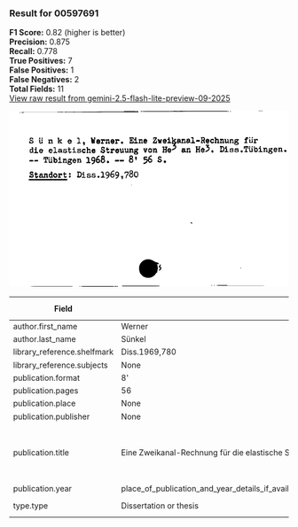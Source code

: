 ### Result for 00597691
**F1 Score:** 0.82 (higher is better)<br>**Precision:** 0.875<br>**Recall:** 0.778<br>**True Positives:** 7<br>**False Positives:** 1<br>**False Negatives:** 2<br>**Total Fields:** 11<br>[View raw result from gemini-2.5-flash-lite-preview-09-2025](https://github.com/RISE-UNIBAS/humanities_data_benchmark/blob/main/results/2025-10-01/T0216/request_T0216_00597691.json)

<img src="https://github.com/RISE-UNIBAS/humanities_data_benchmark/blob/main/benchmarks/zettelkatalog/images/00597691.jpg?raw=true" alt="00597691" width="600px">

| Field | Model Response | Ground Truth | Fuzzy Score | Match |
|-------|----------------|--------------|-------------|-------|
| author.first_name | Werner | Werner | 1.000 | ✅ |
| author.last_name | Sünkel | Sünkel | 1.000 | ✅ |
| library_reference.shelfmark | Diss.1969,780 | Diss.1969,780 | 1.000 | ✅ |
| library_reference.subjects | None | None | 1.000 | ✅ |
| publication.format | 8' | 8' | 1.000 | ✅ |
| publication.pages | 56 | 56 | 1.000 | ✅ |
| publication.place | None | Tübingen | 0.000 | ❌ |
| publication.publisher | None | None | 1.000 | ✅ |
| publication.title | Eine Zweikanal-Rechnung für die elastische Streuung von He3 an He3 | Eine Zweikanal-Rechnung für die elastische Streuung von He³ an He³ | 0.970 | ✅ |
| publication.year | place_of_publication_and_year_details_if_available_in_the_card_but_not_explicitly_parsed_as_year_or_place_are_omitted_here_as_per_the_schema_and_the_card_data_structure_where_year_is_1968_and_place_is_Tübingen_but_the_schema_requires_an_integer_year_and_the_card_shows_1968_which_is_parsed_as_the_year_and_Tübingen_as_place_but_the_schema_only_allows_integer_for_year_so_1968_is_used_and_place_is_Tübingen_and_publisher_is_empty_as_it_is_a_dissertation_from_Tübingen_which_is_the_place_and_the_format_is_8' | 1968 | 0.016 | ❌ |
| type.type | Dissertation or thesis | Dissertation or thesis | 1.000 | ✅ |
